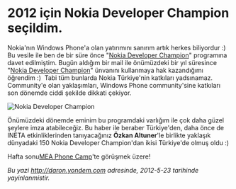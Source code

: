 # 2012 için Nokia Developer Champion seçildim. 

Nokia'nın Windows Phone'a olan yatırımını sanırım artık herkes
biliyordur :) Bu vesile ile ben de bir süre önce "[Nokia Developer
Champion](http://www.developer.nokia.com/Profile/?u=daronyondem)"
programına davet edilmiştim. Bugün aldığım bir mail ile önümüzdeki bir
yıl süresince "[Nokia Developer
Champion](http://www.developer.nokia.com/Profile/?u=daronyondem)"
ünvanını kullanmaya hak kazandığımı öğrendim :)  Tabi tüm bunlarda Nokia
Türkiye'nin katkıları yadsınamaz. Community'e olan yaklaşımları, Windows
Phone community'sine katkıları son dönemde ciddi şekilde dikkati
çekiyor.

![Nokia Developer
Champion](../media/2012_icin_Nokia_Developer_Champion_secildim/Nokia-Champions.png)

Önümüzdeki dönemde eminim bu programdaki varlığım ile çok daha güzel
şeylere imza atabileceğiz. Bu haber ile beraber Türkiye'den, daha önce
de INETA etkinliklerinden tanıyacağınız **Özkan Altuner**'le birlikte
yaklaşık dünyadaki 150 Nokia Developer Champion'dan ikisi Türkiye'de
olmuş oldu :)

Hafta sonu[MEA Phone
Camp](http://daron.yondem.com/tr/post/MEA_Windows_Phone_Camp_Istanbulda)'te
görüşmek üzere!


*Bu yazi http://daron.yondem.com adresinde, 2012-5-23 tarihinde yayinlanmistir.*